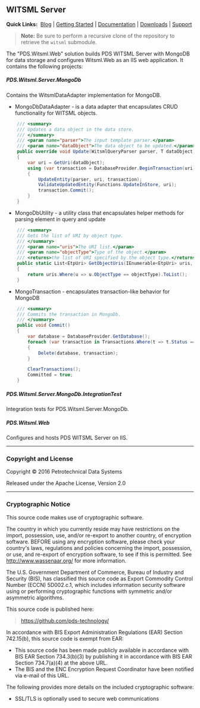 ## WITSML Server

**Quick Links:**&nbsp;
[Blog](https://witsml.pds.technology/blog) |
[Getting Started](https://witsml.pds.technology/docs/getting-started) |
[Documentation](https://witsml.pds.technology/docs/documentation) |
[Downloads](https://witsml.pds.technology/docs/downloads) |
[Support](https://witsml.pds.technology/docs/support)

> **Note:** Be sure to perform a recursive clone of the repository to retrieve the `witsml` submodule.

The "PDS.Witsml.Web" solution builds PDS WITSML Server with MongoDB for data storage and configures Witsml.Web as an IIS web application. It contains the following projects: 

##### PDS.Witsml.Server.MongoDb
Contains the WitsmlDataAdapter implementation for MongoDB.

- MongoDbDataAdapter - is a data adapter that encapsulates CRUD functionality for WITSML objects.
````C#
    /// <summary>
    /// Updates a data object in the data store.
    /// </summary>
    /// <param name="parser">The input template parser.</param>
    /// <param name="dataObject">The data object to be updated.</param>
    public override void Update(WitsmlQueryParser parser, T dataObject)
    {
        var uri = GetUri(dataObject);
        using (var transaction = DatabaseProvider.BeginTransaction(uri))
        {
            UpdateEntity(parser, uri, transaction);
            ValidateUpdatedEntity(Functions.UpdateInStore, uri);
            transaction.Commit();
        }
    }
````
- MongoDbUtility - a utility class that encapsulates helper methods for parsing element in query and update
````C#
    /// <summary>
    /// Gets the list of URI by object type.
    /// </summary>
    /// <param name="uris">The URI list.</param>
    /// <param name="objectType">Type of the object.</param>
    /// <returns>the list of URI specified by the object type.</returns>
    public static List<EtpUri> GetObjectUris(IEnumerable<EtpUri> uris, string objectType)
    {
        return uris.Where(u => u.ObjectType == objectType).ToList();
    }
````
- MongoTransaction - encapsulates transaction-like behavior for MongoDB
````C#
    /// <summary>
    /// Commits the transaction in MongoDb.
    /// </summary>
    public void Commit()
    {
        var database = DatabaseProvider.GetDatabase();
        foreach (var transaction in Transactions.Where(t => t.Status == TransactionStatus.Pending && t.Action == MongoDbAction.Delete))
        {
            Delete(database, transaction);
        }

        ClearTransactions();
        Committed = true;
    }
````

##### PDS.Witsml.Server.MongoDb.IntegrationTest
Integration tests for PDS.Witsml.Server.MongoDb.

##### PDS.Witsml.Web
Configures and hosts PDS WITSML Server on IIS.

---

### Copyright and License
Copyright &copy; 2016 Petrotechnical Data Systems

Released under the Apache License, Version 2.0

---

### Cryptographic Notice

This source code makes use of cryptographic software.

The country in which you currently reside may have restrictions on the import, possession, use, and/or re-export to another country, of encryption software.  BEFORE using any encryption software, please check your country's laws, regulations and policies concerning the import, possession, or use, and re-export of encryption software, to see if this is permitted.  See <http://www.wassenaar.org/> for more information.

The U.S. Government Department of Commerce, Bureau of Industry and Security (BIS), has classified this source code as Export Commodity Control Number (ECCN) 5D002.c.1, which includes information security software using or performing cryptographic functions with symmetric and/or asymmetric algorithms.

This source code is published here:  

> <https://github.com/pds-technology/>

In accordance with BIS Export Administration Regulations (EAR) Section 742.15(b), this source code is exempt from EAR:

- This source code has been made publicly available in accordance with BIS EAR Section 734.3(b)(3) by publishing it in accordance with BIS EAR Section 734.7(a)(4) at the above URL.
- The BIS and the ENC Encryption Request Coordinator have been notified via e-mail of this URL.

The following provides more details on the included cryptographic software:

- SSL/TLS is optionally used to secure web communications
